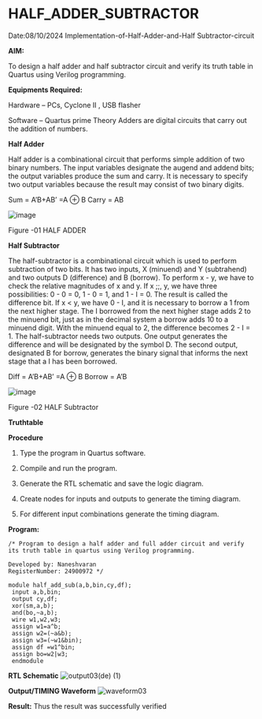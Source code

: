 # HALF_ADDER_SUBTRACTOR
Date:08/10/2024
Implementation-of-Half-Adder-and-Half Subtractor-circuit

**AIM:**

To design a half adder and half subtractor circuit and verify its truth table in Quartus using Verilog programming.

**Equipments Required:**

Hardware – PCs, Cyclone II , USB flasher 

Software – Quartus prime Theory Adders are digital circuits that carry out the addition of numbers.

**Half Adder**

Half adder is a combinational circuit that performs simple addition of two binary numbers. The input variables designate the augend and addend bits; the output variables produce the sum and carry. It is necessary to specify two output variables because the result may consist of two binary digits.

Sum = A’B+AB’ =A ⊕ B Carry = AB

![image](https://github.com/naavaneetha/HALF_ADDER_SUBTRACTOR/assets/154305477/bd4a0b2c-cdbc-4184-ab08-81578f121e1f)

Figure -01 HALF ADDER

**Half Subtractor**

The half-subtractor is a combinational circuit which is used to perform subtraction of two bits. It has two inputs, X (minuend) and Y (subtrahend) and two outputs D (difference) and B (borrow). To perform x - y, we have to check the relative magnitudes of x and y. If x ;;, y, we have three possibilities: 0 - 0 = 0, 1 - 0 = 1, and 1 - I = 0. The result is called the difference bit. If x < y, we have 0 - I, and it is necessary to borrow a 1 from the next higher stage. The I borrowed from the next higher stage adds 2 to the minuend bit, just as in the decimal system a borrow adds 10 to a minuend digit. With the minuend equal to 2, the difference becomes 2 - I = 1. The half-subtractor needs two outputs. One output generates the difference and will be designated by the symbol D. The second output, designated B for borrow, generates the binary signal that informs the next stage that a I has been borrowed. 

Diff = A’B+AB’ =A ⊕ B
Borrow = A’B

 ![image](https://github.com/naavaneetha/HALF_ADDER_SUBTRACTOR/assets/154305477/d76b099c-513f-4e7c-843a-e2fd028a531a)

Figure -02 HALF Subtractor

**Truthtable**

**Procedure**

1.	Type the program in Quartus software.

2.	Compile and run the program.

3.	Generate the RTL schematic and save the logic diagram.

4.	Create nodes for inputs and outputs to generate the timing diagram.

5.	For different input combinations generate the timing diagram.


**Program:**
```
/* Program to design a half adder and full adder circuit and verify its truth table in quartus using Verilog programming.

Developed by: Naneshvaran 
RegisterNumber: 24900972 */

module half_add_sub(a,b,bin,cy,df);
 input a,b,bin;
 output cy,df;
 xor(sm,a,b);
 and(bo,~a,b);
 wire w1,w2,w3;
 assign w1=a^b;
 assign w2=(~a&b);
 assign w3=(~w1&bin);
 assign df =w1^bin;
 assign bo=w2|w3;
 endmodule
```

**RTL Schematic**
![output03(de) (1)](https://github.com/user-attachments/assets/56939a09-9e37-493e-b3f1-43eb6c38b3bf)

**Output/TIMING Waveform**
![waveform03](https://github.com/user-attachments/assets/2ff54128-3030-49a2-afbf-353972a1b86a)

**Result:**
Thus the result was successfully verified
